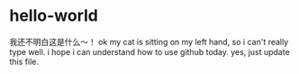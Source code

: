 # hello-world
我还不明白这是什么～！
ok my cat is sitting on my left hand, so i can't really type well.
i hope i can understand how to use github today.
yes,  just update this file.
